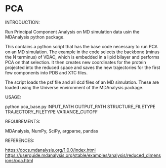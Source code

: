 # PCA

INTRODUCTION:

Run Principal Component Analysis on MD simulation data usin the MDAnalysis python package.

This contains a python script that has the base code necessary to run PCA on an MD simulation. The example in the code selects the 
backbone (minus the N terminus) of VDAC, which is embedded in a lipid bilayer and performs PCA on that selection. It then creates new 
coordinates for the protein projected into the reduced space and saves the new trajectories for the first few components into PDB and
XTC files. 

The script loads the psf file and all dcd files of an MD simulation. These are loaded using the Universe environment of the MDAnalysis package.

USAGE:

python pca_base.py INPUT_PATH OUTPUT_PATH STRUCTURE_FILETYPE TRAJECTORY_FILETYPE VARIANCE_CUTOFF

REQUIREMENTS:

MDAnalysis, NumPy, SciPy, argparse, pandas

REFERENCES:

 https://docs.mdanalysis.org/1.0.0/index.html 
 https://userguide.mdanalysis.org/stable/examples/analysis/reduced_dimensions/pca.html
